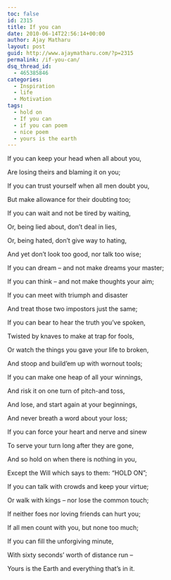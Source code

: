```yaml
---
toc: false
id: 2315
title: If you can
date: 2010-06-14T22:56:14+00:00
author: Ajay Matharu
layout: post
guid: http://www.ajaymatharu.com/?p=2315
permalink: /if-you-can/
dsq_thread_id:
  - 465385846
categories:
  - Inspiration
  - life
  - Motivation
tags:
  - hold on
  - If you can
  - if you can poem
  - nice poem
  - yours is the earth
---
```

If you can keep your head when all about you,
  
Are losing theirs and blaming it on you;
  
If you can trust yourself when all men doubt you,
  
But make allowance for their doubting too;
  
If you can wait and not be tired by waiting,
  
Or, being lied about, don&#8217;t deal in lies,
  
Or, being hated, don&#8217;t give way to hating,
  
And yet don&#8217;t look too good, nor talk too wise;

If you can dream &#8211; and not make dreams your master;
  
If you can think &#8211; and not make thoughts your aim;
  
If you can meet with triumph and disaster
  
And treat those two impostors just the same;
  
If you can bear to hear the truth you&#8217;ve spoken,
  
Twisted by knaves to make at trap for fools,
  
Or watch the things you gave your life to broken,
  
And stoop and build&#8217;em up with wornout tools;

If you can make one heap of all your winnings,
  
And risk it on one turn of pitch-and toss,
  
And lose, and start again at your beginnings,
  
And never breath a word about your loss;
  
If you can force your heart and nerve and sinew
  
To serve your turn long after they are gone,
  
And so hold on when there is nothing in you,
  
Except the Will which says to them: &#8220;HOLD ON&#8221;;

If you can talk with crowds and keep your virtue;
  
Or walk with kings &#8211; nor lose the common touch;
  
If neither foes nor loving friends can hurt you;
  
If all men count with you, but none too much;
  
If you can fill the unforgiving minute,
  
With sixty seconds&#8217; worth of distance run &#8211;
  
Yours is the Earth and everything that&#8217;s in it.
